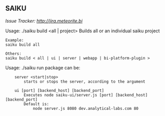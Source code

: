 SAIKU
---------------

*Issue Tracker: http://jira.meteorite.bi*


Usage: ./saiku build <all | project>
	Builds all or an individual saiku project

	Example:
	saiku build all

	Others:
	saiku build < all | ui | server | webapp | bi-platform-plugin >
Usage: ./saiku run <package>
	package can be:

		server <start|stop>
			starts or stops the server, according to the argument

		ui [port] [backend_host] [backend_port]
			Executes node saiku-ui/server.js [port] [backend_host] [backend_port]
			Default is:
				node server.js 8080 dev.analytical-labs.com 80

